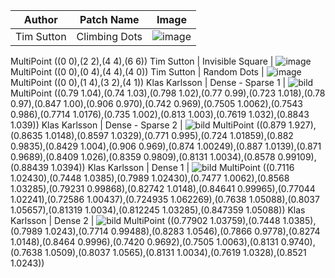 Author | Patch Name | Image
-------|------------|---------
Tim Sutton | Climbing Dots | ![image](https://user-images.githubusercontent.com/178003/80594675-5ac79200-8a1b-11ea-9a20-7d2a2ddc0fa8.png)
MultiPoint ((0 0),(2 2),(4 4),(6 6))
Tim Sutton | Invisible Square | ![image](https://user-images.githubusercontent.com/178003/80594745-7e8ad800-8a1b-11ea-95ed-8772571885cd.png)
MultiPoint ((0 0),(0 4),(4 4),(4 0))
Tim Sutton | Random Dots | ![image](https://user-images.githubusercontent.com/178003/80594853-ada14980-8a1b-11ea-9fd8-ab0647d2e832.png)
MultiPoint ((0 0),(1 4),(3 2),(4 1))
Klas Karlsson | Dense - Sparse 1 | ![bild](https://user-images.githubusercontent.com/6375959/80614315-9889e200-8a3e-11ea-8221-d30b79743686.png)
MultiPoint ((0.79 1.04),(0.74 1.03),(0.798 1.02),(0.77 0.99),(0.723 1.018),(0.78 0.97),(0.847 1.00),(0.906 0.970),(0.742 0.969),(0.7505 1.0062),(0.7543 0.986),(0.7714 1.0176),(0.735 1.002),(0.813 1.003),(0.7619 1.032),(0.8843 1.039))
Klas Karlsson | Dense - Sparse 2 | ![bild](https://user-images.githubusercontent.com/6375959/80614414-b8b9a100-8a3e-11ea-97ce-c3b0edfb5d39.png)
MultiPoint ((0.879 1.927),(0.8635 1.0148),(0.8597 1.0329),(0.771 0.995),(0.724 1.01859),(0.882 0.9835),(0.8429 1.004),(0.906 0.969),(0.874 1.00249),(0.887 1.0139),(0.871 0.9689),(0.8409 1.026),(0.8359 0.9809),(0.8131 1.0034),(0.8578 0.99109),(0.88439 1.0394))
Klas Karlsson | Dense 1 | ![bild](https://user-images.githubusercontent.com/6375959/80615805-71341480-8a40-11ea-99ad-2653c3a36313.png)
MultiPoint ((0.7116 1.02430),(0.7448 1.0385),(0.7989 1.02430),(0.7477 1.0062),(0.8568 1.03285),(0.79231 0.99868),(0.82742 1.0148),(0.84641 0.99965),(0.77044 1.02241),(0.72586 1.00437),(0.724935 1.062269),(0.7638 1.05088),(0.8037 1.05657),(0.81319 1.0034),(0.812245 1.03285),(0.847359 1.05088))
Klas Karlsson | Dense 2 | ![bild](https://user-images.githubusercontent.com/6375959/80616257-fd463c00-8a40-11ea-89e3-feaa0282cffe.png)
MultiPoint ((0.77902 1.03759),(0.7448 1.0385),(0.7989 1.0243),(0.7714 0.99488),(0.8283 1.0546),(0.7866 0.9778),(0.8274 1.0148),(0.8464 0.9996),(0.7420 0.9692),(0.7505 1.0063),(0.8131 0.9740),(0.7638 1.0509),(0.8037 1.0565),(0.8131 1.0034),(0.7619 1.0328),(0.8521 1.0243))
